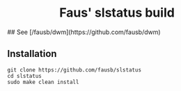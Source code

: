 <h1 align="center">Faus' slstatus build</h1>
## See [/fausb/dwm](https://github.com/fausb/dwm)

## Installation

```
git clone https://github.com/fausb/slstatus
cd slstatus
sudo make clean install
```
